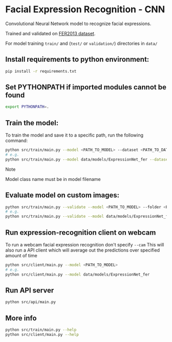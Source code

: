 # Facial Expression Recognition - CNN

Convolutional Neural Network model to recognize facial expressions.

Trained and validated on [FER2013 dataset](https://www.kaggle.com/datasets/msambare/fer2013).

For model training `train/` and (`test/` or `validation/`) directories in `data/`

## Install requirements to python environment:

```bash
pip install -r requirements.txt
```

## Set PYTHONPATH if imported modules cannot be found

```bash
export PYTHONPATH=.
```

## Train the model:

To train the model and save it to a specific path, run the following command:

```bash
python src/train/main.py --model <PATH_TO_MODEL> --dataset <PATH_TO_DATASET>
# e.g.
python src/train/main.py --model data/models/ExpressionNet_fer --dataset data/datasets/fer2013
```

> [!NOTE]
> Model class name must be in model filename

## Evaluate model on custom images:

```bash
python src/train/main.py --validate --model <PATH_TO_MODEL> --folder <PATH_TO_IMAGES>
# e.g.
python src/train/main.py --validate --model data/models/ExpressionNet_fer --folder data/validation_set
```

## Run expression-recognition client on webcam

To run a webcam facial expression recognition don't specify `--cam`
This will also run a API client which will average out the predictions over specified amount of time

```bash
python src/client/main.py --model <PATH_TO_MODEL>
# e.g.
python src/client/main.py --model data/models/ExpressionNet_fer
```

## Run API server

```bash
python src/api/main.py
```

## More info

```bash
python src/train/main.py --help
python src/client/main.py --help
```
